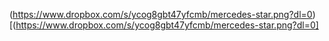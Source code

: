 (https://www.dropbox.com/s/ycog8gbt47yfcmb/mercedes-star.png?dl=0)[(https://www.dropbox.com/s/ycog8gbt47yfcmb/mercedes-star.png?dl=0]